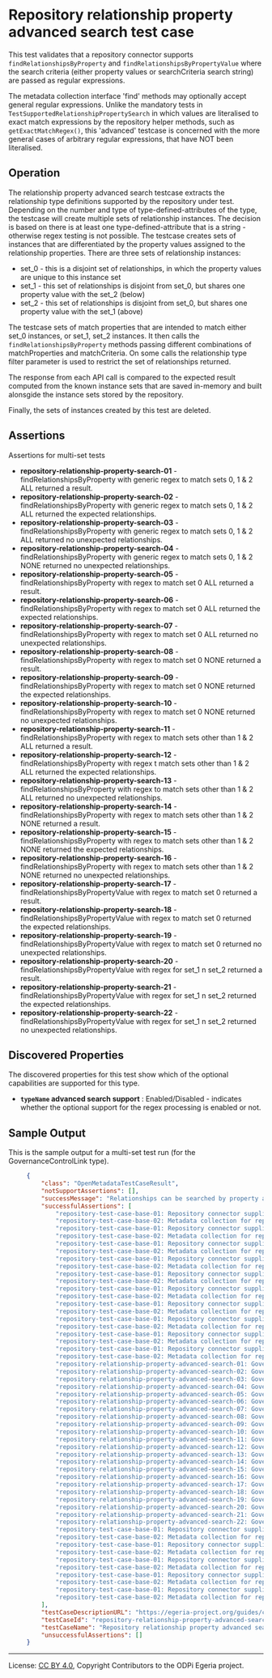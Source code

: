 <!-- SPDX-License-Identifier: CC-BY-4.0 -->
<!-- Copyright Contributors to the ODPi Egeria project. -->

# Repository relationship property advanced search test case

This test validates that a repository connector supports `findRelationshipsByProperty` and `findRelationshipsByPropertyValue` where the
search criteria (either property values or searchCriteria search string) are passed as regular expressions.

The metadata collection interface 'find' methods may optionally accept general regular expressions. Unlike the mandatory tests in
`TestSupportedRelationshipPropertySearch` in which values are literalised to exact match expressions by the repository helper methods,
such as `getExactMatchRegex()`, this 'advanced' testcase is concerned with the more general cases of arbitrary regular expressions,
that have NOT been literalised.

## Operation

The relationship property advanced search testcase extracts the relationship type definitions supported by the repository under test.
Depending on the number and type of type-defined-attributes of the type, the testcase will create multiple sets of relationship instances.
The decision is based on there is at least one type-defined-attribute that is a string - otherwise regex testing is not possible.
The testcase creates sets of instances that are differentiated by the property values assigned to the relationship properties.
There are three sets of relationship instances:
 * set_0 - this is a disjoint set of relationships, in which the property values are unique to this instance set
 * set_1 - this set of relationships is disjoint from set_0, but shares one property value with the set_2 (below)
 * set_2 - this set of relationships is disjoint from set_0, but shares one property value with the set_1 (above)

The testcase sets of match properties that are intended to match either set_0 instances, or set_1, set_2 instances. It then calls the
`findRelationshipsByProperty` methods passing different combinations of matchProperties and matchCriteria. On some calls the relationship type
filter parameter is used to restrict the set of relationships returned.

The response from each API call is compared to the expected result computed from the known instance sets that are saved in-memory and built alonsgide
the instance sets stored by the repository.

Finally, the sets of instances created by this test are deleted.


## Assertions

Assertions for multi-set tests

* **repository-relationship-property-search-01** - findRelationshipsByProperty with generic regex to match sets 0, 1 & 2 ALL returned a result.
* **repository-relationship-property-search-02** - findRelationshipsByProperty with generic regex to match sets 0, 1 & 2  ALL returned the expected relationships.
* **repository-relationship-property-search-03** - findRelationshipsByProperty with generic regex to match sets 0, 1 & 2  ALL returned no unexpected relationships.
* **repository-relationship-property-search-04** - findRelationshipsByProperty with generic regex to match sets 0, 1 & 2  NONE returned no unexpected relationships.
* **repository-relationship-property-search-05** - findRelationshipsByProperty with regex to match set 0 ALL returned a result.
* **repository-relationship-property-search-06** - findRelationshipsByProperty with regex to match set 0 ALL returned the expected relationships.
* **repository-relationship-property-search-07** - findRelationshipsByProperty with regex to match set 0 ALL returned no unexpected relationships.
* **repository-relationship-property-search-08** - findRelationshipsByProperty with regex to match set 0 NONE returned a result.
* **repository-relationship-property-search-09** - findRelationshipsByProperty with regex to match set 0 NONE returned the expected relationships.
* **repository-relationship-property-search-10** - findRelationshipsByProperty with regex to match set 0 NONE returned no unexpected relationships.
* **repository-relationship-property-search-11** - findRelationshipsByProperty with regex to match sets other than 1 & 2 ALL returned a result.
* **repository-relationship-property-search-12** - findRelationshipsByProperty with regex t match sets other than 1 & 2 ALL  returned the expected relationships.
* **repository-relationship-property-search-13** - findRelationshipsByProperty with regex to match sets other than 1 & 2 ALL returned no unexpected relationships.
* **repository-relationship-property-search-14** - findRelationshipsByProperty with regex to match sets other than 1 & 2 NONE returned a result.
* **repository-relationship-property-search-15** - findRelationshipsByProperty with regex to match sets other than 1 & 2 NONE returned the expected relationships.
* **repository-relationship-property-search-16** - findRelationshipsByProperty with regex to match sets other than 1 & 2 NONE returned no unexpected relationships.
* **repository-relationship-property-search-17** - findRelationshipsByPropertyValue with regex to match set 0 returned a result.
* **repository-relationship-property-search-18** - findRelationshipsByPropertyValue with regex to match set 0  returned the expected relationships.
* **repository-relationship-property-search-19** - findRelationshipsByPropertyValue with regex to match set 0 returned no unexpected relationships.
* **repository-relationship-property-search-20** - findRelationshipsByPropertyValue with regex for set_1 n set_2 returned a result.
* **repository-relationship-property-search-21** - findRelationshipsByPropertyValue with regex for set_1 n set_2 returned the expected relationships.
* **repository-relationship-property-search-22** - findRelationshipsByPropertyValue with regex for set_1 n set_2 returned no unexpected relationships.



## Discovered Properties

The discovered properties for this test show which of the optional capabilities are supported for this type.

* **`typeName` advanced search support** : Enabled/Disabled - indicates whether the optional support for the regex processing is enabled or not.


## Sample Output

This is the sample output for a multi-set test run (for the GovernanceControlLink type).

```json
     {
         "class": "OpenMetadataTestCaseResult",
         "notSupportAssertions": [],
         "successMessage": "Relationships can be searched by property and property value",
         "successfulAssertions": [
             "repository-test-case-base-01: Repository connector supplied to conformance suite.",
             "repository-test-case-base-02: Metadata collection for repository connector supplied to conformance suite.",
             "repository-test-case-base-01: Repository connector supplied to conformance suite.",
             "repository-test-case-base-02: Metadata collection for repository connector supplied to conformance suite.",
             "repository-test-case-base-01: Repository connector supplied to conformance suite.",
             "repository-test-case-base-02: Metadata collection for repository connector supplied to conformance suite.",
             "repository-test-case-base-01: Repository connector supplied to conformance suite.",
             "repository-test-case-base-02: Metadata collection for repository connector supplied to conformance suite.",
             "repository-test-case-base-01: Repository connector supplied to conformance suite.",
             "repository-test-case-base-02: Metadata collection for repository connector supplied to conformance suite.",
             "repository-test-case-base-01: Repository connector supplied to conformance suite.",
             "repository-test-case-base-02: Metadata collection for repository connector supplied to conformance suite.",
             "repository-test-case-base-01: Repository connector supplied to conformance suite.",
             "repository-test-case-base-02: Metadata collection for repository connector supplied to conformance suite.",
             "repository-test-case-base-01: Repository connector supplied to conformance suite.",
             "repository-test-case-base-02: Metadata collection for repository connector supplied to conformance suite.",
             "repository-test-case-base-01: Repository connector supplied to conformance suite.",
             "repository-test-case-base-02: Metadata collection for repository connector supplied to conformance suite.",
             "repository-test-case-base-01: Repository connector supplied to conformance suite.",
             "repository-test-case-base-02: Metadata collection for repository connector supplied to conformance suite.",
             "repository-relationship-property-advanced-search-01: GovernanceControlLink search returned results.",
             "repository-relationship-property-advanced-search-02: GovernanceControlLink search contained all expected results.",
             "repository-relationship-property-advanced-search-03: GovernanceControlLink search contained only valid results.",
             "repository-relationship-property-advanced-search-04: GovernanceControlLink search contained only valid results.",
             "repository-relationship-property-advanced-search-05: GovernanceControlLink search returned results.",
             "repository-relationship-property-advanced-search-06: GovernanceControlLink search contained all expected results.",
             "repository-relationship-property-advanced-search-07: GovernanceControlLink search contained only valid results.",
             "repository-relationship-property-advanced-search-08: GovernanceControlLink search returned results.",
             "repository-relationship-property-advanced-search-09: GovernanceControlLink search contained all expected results.",
             "repository-relationship-property-advanced-search-10: GovernanceControlLink search contained only valid results.",
             "repository-relationship-property-advanced-search-11: GovernanceControlLink search returned results.",
             "repository-relationship-property-advanced-search-12: GovernanceControlLink search contained all expected results.",
             "repository-relationship-property-advanced-search-13: GovernanceControlLink search contained only valid results.",
             "repository-relationship-property-advanced-search-14: GovernanceControlLink search returned results.",
             "repository-relationship-property-advanced-search-15: GovernanceControlLink search contained all expected results.",
             "repository-relationship-property-advanced-search-16: GovernanceControlLink search contained only valid results.",
             "repository-relationship-property-advanced-search-17: GovernanceControlLink value search returned results.",
             "repository-relationship-property-advanced-search-18: GovernanceControlLink value search contained all expected results.",
             "repository-relationship-property-advanced-search-19: GovernanceControlLink value search contained only valid results.",
             "repository-relationship-property-advanced-search-20: GovernanceControlLink value search returned results.",
             "repository-relationship-property-advanced-search-21: GovernanceControlLink value search contained all expected results.",
             "repository-relationship-property-advanced-search-22: GovernanceControlLink value search contained only valid results.",
             "repository-test-case-base-01: Repository connector supplied to conformance suite.",
             "repository-test-case-base-02: Metadata collection for repository connector supplied to conformance suite.",
             "repository-test-case-base-01: Repository connector supplied to conformance suite.",
             "repository-test-case-base-02: Metadata collection for repository connector supplied to conformance suite.",
             "repository-test-case-base-01: Repository connector supplied to conformance suite.",
             "repository-test-case-base-02: Metadata collection for repository connector supplied to conformance suite.",
             "repository-test-case-base-01: Repository connector supplied to conformance suite.",
             "repository-test-case-base-02: Metadata collection for repository connector supplied to conformance suite.",
             "repository-test-case-base-01: Repository connector supplied to conformance suite.",
             "repository-test-case-base-02: Metadata collection for repository connector supplied to conformance suite."
         ],
         "testCaseDescriptionURL": "https://egeria-project.org/guides/cts/repository-workbench/test-cases/repository-relationship-property-advanced-search-test-case.md",
         "testCaseId": "repository-relationship-property-advanced-search-GovernanceControlLink",
         "testCaseName": "Repository relationship property advanced search test case",
         "unsuccessfulAssertions": []
     }
```


----
License: [CC BY 4.0](https://creativecommons.org/licenses/by/4.0/),
Copyright Contributors to the ODPi Egeria project.